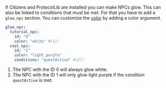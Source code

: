 ---
---
If Citizens and ProtocolLib are installed you can make NPCs glow.
This can also be linked to conditions that must be met. For that you have to add a `glow_npc` section.
You can customize the [color](https://hub.spigotmc.org/javadocs/spigot/org/bukkit/ChatColor.html) by adding a color argument.
```yaml
glow_npc:
  tutorial_npc:
    id: "0"
    color: "white" #(1)!
  cool_npc:
    id: "1"
    color: "light_purple"
    conditions: "questActive" #(2)!
```

1. The NPC with the ID 0 will always glow white.
2. The NPC with the ID 1 will only glow light purple if the condition `questActive` is met.
